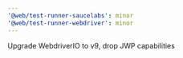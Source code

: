 ```yaml
---
'@web/test-runner-saucelabs': minor
'@web/test-runner-webdriver': minor
---
```


Upgrade WebdriverIO to v9, drop JWP capabilities
